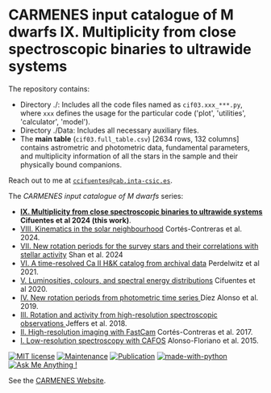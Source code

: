 # CARMENES input catalogue of M dwarfs IX. Multiplicity from close spectroscopic binaries to ultrawide systems

The repository contains:

- Directory ./: Includes all the code files named as `cif03.xxx_***.py`, where `xxx` defines the usage for the particular code ('plot', 'utilities', 'calculator', 'model'). 
- Directory ./Data: Includes all necessary auxiliary files.
- The **main table** (`cif03.full_table.csv`) [2634 rows, 132 columns] contains astrometric and photometric data, fundamental parameters, and multiplicity information of all the stars in the sample and their physically bound companions.

Reach out to me at <a href="mailto:ccifuentes@cab.inta-csic.es">`ccifuentes@cab.inta-csic.es`</a>.

The *CARMENES input catalogue of M dwarfs* series:

- <a href="https://ui.adsabs.harvard.edu/abs/2024arXiv241212264C/abstract" target="_blank">**IX. Multiplicity from close spectroscopic binaries to ultrawide systems**</a>  **Cifuentes et al 2024 (this work)**.
- <a href="https://ui.adsabs.harvard.edu/abs/2024A%26A...692A.206C/abstract" target="_blank">VIII. Kinematics in the solar neighbourhood</a>  Cortés-Contreras et al. 2024.
- <a href="https://ui.adsabs.harvard.edu/abs/2024A%26A...684A...9S/abstract" target="_blank">VII. New rotation periods for the survey stars and their correlations with stellar activity</a>  Shan et al. 2024
- <a href="https://ui.adsabs.harvard.edu/abs/2021A%26A...652A.116P/abstract" target="_blank">VI. A time-resolved Ca II H&K catalog from archival data</a>  Perdelwitz et al 2021.
- <a href="https://ui.adsabs.harvard.edu/abs/2020A%26A...642A.115C/abstract" target="_blank">V. Luminosities, colours, and spectral energy distributions</a>  Cifuentes et al 2020.
- <a href="https://ui.adsabs.harvard.edu/abs/2019A%26A...621A.126D/abstract" target="_blank">IV. New rotation periods from photometric time series </a> Díez Alonso et al. 2019.
- <a href="https://ui.adsabs.harvard.edu/abs/2018A%26A...614A..76J/abstract" target="_blank">III. Rotation and activity from high-resolution spectroscopic observations </a> Jeffers et al. 2018.
- <a href="https://ui.adsabs.harvard.edu/abs/2017A%26A...597A..47C/abstract" target="_blank">II. High-resolution imaging with FastCam</a> Cortés-Contreras et al. 2017.
- <a href="https://ui.adsabs.harvard.edu/abs/2015A%26A...577A.128A/abstract" target="_blank">I. Low-resolution spectroscopy with CAFOS</a> Alonso-Floriano et al. 2015.

[![MIT license](https://img.shields.io/badge/License-MIT-blue.svg)](https://lbesson.mit-license.org/)
[![Maintenance](https://img.shields.io/badge/Maintained%3F-yes-green.svg)](https://GitHub.com/Naereen/StrapDown.js/graphs/commit-activity)
[![Publication](https://img.shields.io/badge/Published%3F-yes-brightgreen.svg)](https://ui.adsabs.harvard.edu/abs/2024arXiv241212264C/abstract)
[![made-with-python](https://img.shields.io/badge/Made%20with-Python-1f425f.svg)](https://www.python.org/)
[![Ask Me Anything !](https://img.shields.io/badge/Ask%20me-anything-1abc9c.svg)](https://GitHub.com/ccifuentesr)

See the <a href="https://carmenes.caha.es" target="_blank">CARMENES Website</a>.
